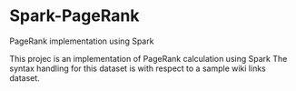 # Spark-PageRank
PageRank implementation using Spark

This projec is an implementation of PageRank calculation using Spark
The syntax handling for this dataset is with respect to a sample wiki links dataset.
